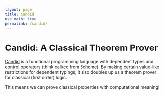 ```yaml
---
layout: page
title: Candid
use_math: true
permalink: /candid/
---
```


# Candid: A Classical Theorem Prover
[Candid](https://github.com/david-davies/prover) is a functional programming language with dependent types and control operators (think call/cc from Scheme). By making certain value-like restrictions for dependent typings, it also doubles up us a theorem prover for classical (first order) logic. 

This means we can prove classical properties with computational meaning!

